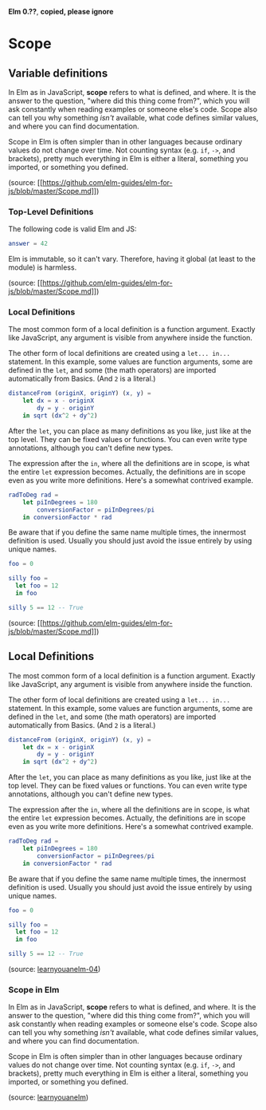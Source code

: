 **Elm 0.??**, **copied, please ignore** 

# Scope

## Variable definitions

In Elm as in JavaScript, **scope** refers to what is defined, and where. It is the answer to the question, "where did
this thing come from?", which you will ask constantly when reading examples or someone else's code. Scope also can tell
you why something *isn't* available, what code defines similar values, and where you can find documentation.

Scope in Elm is often simpler than in other languages because ordinary values do not change over time. Not counting
syntax (e.g. `if`, `->`, and brackets), pretty much everything in Elm is either a literal, something you imported, or
something you defined.

(source: [[https://github.com/elm-guides/elm-for-js/blob/master/Scope.md]])

### Top-Level Definitions

The following code is valid Elm and JS:

```elm
answer = 42
```

Elm is immutable, so it can't vary. Therefore, having it global (at least to the module) is harmless.

(source: [[https://github.com/elm-guides/elm-for-js/blob/master/Scope.md]])


### Local Definitions

The most common form of a local definition is a function argument. Exactly like JavaScript, any argument is visible from anywhere inside the function.

The other form of local definitions are created using a `let... in...` statement. In this example, some values are function arguments, some are defined in the `let`, and some (the math operators) are imported automatically from Basics. (And `2` is a literal.)

```elm
distanceFrom (originX, originY) (x, y) =
    let dx = x - originX
        dy = y - originY
    in sqrt (dx^2 + dy^2)
```

After the `let`, you can place as many definitions as you like, just like at the top level. They can be fixed values or functions. You can even write type annotations, although you can't define new types.

The expression after the `in`, where all the definitions are in scope, is what the entire `let` expression becomes. Actually, the definitions are in scope even as you write more definitions. Here's a somewhat contrived example.

```elm
radToDeg rad =
    let piInDegrees = 180
        conversionFactor = piInDegrees/pi
    in conversionFactor * rad
```

Be aware that if you define the same name multiple times, the innermost definition is used. Usually you should just avoid the issue entirely by using unique names.

```elm
foo = 0

silly foo =
  let foo = 12
  in foo

silly 5 == 12 -- True
```

(source: [[https://github.com/elm-guides/elm-for-js/blob/master/Scope.md]])


## Local Definitions

The most common form of a local definition is a function argument. Exactly like JavaScript, any argument is visible from
anywhere inside the function.

The other form of local definitions are created using a `let... in...` statement. In this example, some values are
function arguments, some are defined in the `let`, and some (the math operators) are imported automatically from Basics.
(And `2` is a literal.)

```elm
distanceFrom (originX, originY) (x, y) =
    let dx = x - originX
        dy = y - originY
    in sqrt (dx^2 + dy^2)
```

After the `let`, you can place as many definitions as you like, just like at the top level. They can be fixed values or
functions. You can even write type annotations, although you can't define new types.

The expression after the `in`, where all the definitions are in scope, is what the entire `let` expression becomes.
Actually, the definitions are in scope even as you write more definitions. Here's a somewhat contrived example.

```elm
radToDeg rad =
    let piInDegrees = 180
        conversionFactor = piInDegrees/pi
    in conversionFactor * rad
```

Be aware that if you define the same name multiple times, the innermost definition is used. Usually you should just
avoid the issue entirely by using unique names.

```elm
foo = 0

silly foo =
  let foo = 12
  in foo

silly 5 == 12 -- True
```

(source: [learnyouanelm-04](https://github.com/learnyouanelm/learnyouanelm.github.io/blob/master/pages/04-syntax-in-functions.md))

### Scope in Elm

In Elm as in JavaScript, **scope** refers to what is defined, and where. It is the answer to the question, "where did
this thing come from?", which you will ask constantly when reading examples or someone else's code. Scope also can tell
you why something *isn't* available, what code defines similar values, and where you can find documentation.

Scope in Elm is often simpler than in other languages because ordinary values do not change over time. Not counting
syntax (e.g. `if`, `->`, and brackets), pretty much everything in Elm is either a literal, something you imported, or
something you defined.

(source: [learnyouanelm](https://github.com/learnyouanelm/learnyouanelm.github.io/blob/master/pages/02-starting-out.md))